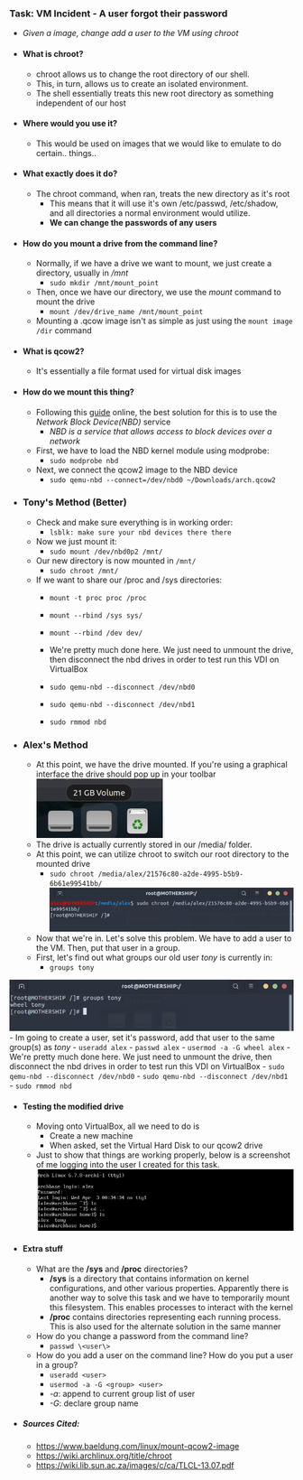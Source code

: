 ### Task: VM Incident - A user forgot their password
- *Given a image, change add a user to the VM using chroot*
- #### What is chroot?
	- chroot allows us to change the root directory of our shell.
	- This, in turn, allows us to create an isolated environment. 
	- The shell essentially treats this new root directory as something independent of our host 
- #### Where would you use it?
	- This would be used on images that we would like to emulate to do certain.. things..
- #### What exactly does it do?
	- The chroot command, when ran, treats the new directory as it's root
		- This means that it will use it's own /etc/passwd, /etc/shadow, and all directories a normal environment would utilize.
		- **We can change the passwords of any users** 
- #### How do you mount a drive from the command line?
	- Normally, if we have a drive we want to mount, we just create a directory, usually in */mnt*
		- ```sudo mkdir /mnt/mount_point```
	- Then, once we have our directory, we use the *mount* command to mount the drive
		- ```mount /dev/drive_name /mnt/mount_point```
	- Mounting a .qcow image isn't as simple as just using the ```mount image /dir``` command
- #### What is qcow2?
	- It's essentially a file format used for virtual disk images
- #### How do we mount this thing?
	- Following this [guide](https://www.baeldung.com/linux/mount-qcow2-image) online, the best solution for this is to use the *Network Block Device(NBD)* service
		- *NBD is a service that allows access to block devices over a network*
	- First, we have to load the NBD kernel module using modprobe:
		- ```sudo modprobe nbd```
	- Next, we connect the qcow2 image to the NBD device
		- ```sudo qemu-nbd --connect=/dev/nbd0 ~/Downloads/arch.qcow2```
- ### Tony's Method (Better)
	- Check and make sure everything is in working order:
		- `lsblk: make sure your nbd devices there there`
	- Now we just mount it:
		- `sudo mount /dev/nbd0p2 /mnt/`
	- Our new directory is now mounted in `/mnt/`
		- `sudo chroot /mnt/`
	- If we want to share our /proc and /sys directories:
		- `mount -t proc proc /proc`
		- `mount --rbind /sys sys/`
		- `mount --rbind /dev dev/` 

		- We're pretty much done here. We just need to unmount the drive, then disconnect the nbd drives in order to test run this VDI on VirtualBox
		- ```sudo qemu-nbd --disconnect /dev/nbd0```
		- ```sudo qemu-nbd --disconnect /dev/nbd1```
		- ```sudo rmmod nbd```

- ### Alex's Method
	- At this point, we have the drive mounted. If you're using a graphical interface the drive should pop up in your toolbar
	 ![this screenshot](first_img.png)
	 - The drive is actually currently stored in our /media/ folder.
	 - At this point, we can utilize chroot to switch our root directory to the mounted drive
		 - ```sudo chroot /media/alex/21576c80-a2de-4995-b5b9-6b61e99541bb/```
 ![alt text](second_img.png)
	 - Now that we're in. Let's solve this problem. We have to add a user to the VM. Then, put that user in a group.
	 - First, let's find out what groups our old user *tony* is currently in:
		 - ```groups tony```

![alt text](fourth_img.png)
	- Im going to create a user, set it's password, add that user to the same group(s) as *tony*
		- ```useradd alex```
		- ```passwd alex```
		- ```usermod -a -G wheel alex```
	- We're pretty much done here. We just need to unmount the drive, then disconnect the nbd drives in order to test run this VDI on VirtualBox
		- ```sudo qemu-nbd --disconnect /dev/nbd0```
		- ```sudo qemu-nbd --disconnect /dev/nbd1```
		- ```sudo rmmod nbd```
- #### Testing the modified drive
	- Moving onto VirtualBox, all we need to do is 
		- Create a new machine
		- When asked, set the Virtual Hard Disk to our qcow2 drive
	- Just to show that things are working properly, below is a screenshot of me logging into the user I created for this task.
![alt text](third_img.png)

- #### Extra stuff
	- What are the **/sys** and **/proc** directories?
		- **/sys** is a directory that contains information on kernel configurations, and other various properties. Apparently there is another way to solve this task and we have to temporarily mount this filesystem. This enables processes to interact with the kernel
		- **/proc** contains directories representing each running process. This is also used for the alternate solution in the same manner
	- How do you change a password from the command line?
		- ```passwd \<user\>```
	- How do you add a user on the command line? How do you put a user in a group?
		- ```useradd <user>```
		- ```usermod -a -G <group> <user>```
		- *-a*: append to current group list of user
		- *-G*: declare group name
- ##### Sources Cited:
	- https://www.baeldung.com/linux/mount-qcow2-image
	- https://wiki.archlinux.org/title/chroot
	- https://wiki.lib.sun.ac.za/images/c/ca/TLCL-13.07.pdf

